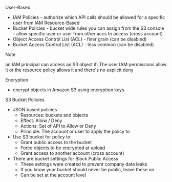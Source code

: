 User-Based
- IAM Policies - authorize which API calls should be allowed for a specific user from IAM
Resource-Based
- Bucket Policies - bucket wide rules you can assign from the S3 console - allow specific user or user from other accs to access (cross account)
- Object Access Control List (ACL) - finer grain (can be disabled)
- Bucket Access Control List (ACL) - less common (can be disabled)

> [!NOTE]
> an IAM principal can access an S3 object if:
> The user IAM permissions allow it or the resource policy allows it
> and there's no explicit deny

Encryption
- encrypt objects in Amazon S3 using encryption keys

S3 Bucket Policies
- JSON based policies
	- Resources: buckets and objects
	- Effect: Allow / Deny
	- Actions: Set of API to Allow or Deny
	- Principle: The account or user to apply the policy to
- Use S3 bucket for policy to:
	- Grant public access to the bucket
	- Force objects to be encrypted at upload
	- Grant access to another account (cross account)
- There are bucket settings for Block Public Access
	- These settings were created to prevent company data leaks
	- If you know your bucket should never be public, leave these on
	- Can be set at the account level